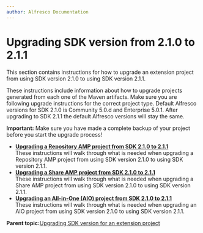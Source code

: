 ```yaml
---
author: Alfresco Documentation
---
```


# Upgrading SDK version from 2.1.0 to 2.1.1

This section contains instructions for how to upgrade an extension project from using SDK version 2.1.0 to using SDK version 2.1.1.

These instructions include information about how to upgrade projects generated from each one of the Maven artifacts. Make sure you are following upgrade instructions for the correct project type. Default Alfresco versions for SDK 2.1.0 is Community 5.0.d and Enterprise 5.0.1. After upgrading to SDK 2.1.1 the default Alfresco versions will stay the same.

**Important:** Make sure you have made a complete backup of your project before you start the upgrade process!

-   **[Upgrading a Repository AMP project from SDK 2.1.0 to 2.1.1](../tasks/alfresco-sdk-upgrading-repo-amp-sdkversion-210-211.md)**  
These instructions will walk through what is needed when upgrading a Repository AMP project from using SDK version 2.1.0 to using SDK version 2.1.1.
-   **[Upgrading a Share AMP project from SDK 2.1.0 to 2.1.1](../tasks/alfresco-sdk-upgrading-share-amp-sdkversion-210-211.md)**  
These instructions will walk through what is needed when upgrading a Share AMP project from using SDK version 2.1.0 to using SDK version 2.1.1.
-   **[Upgrading an All-in-One \(AIO\) project from SDK 2.1.0 to 2.1.1](../tasks/alfresco-sdk-upgrading-aio-sdkversion-210-211.md)**  
These instructions will walk through what is needed when upgrading an AIO project from using SDK version 2.1.0 to using SDK version 2.1.1.

**Parent topic:**[Upgrading SDK version for an extension project](../concepts/alfresco-sdk-upgrading-sdk-version.md)

